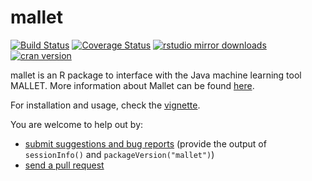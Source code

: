 mallet
======

[![Build Status](https://travis-ci.org/mimno/RMallet.svg?branch=master)](https://travis-ci.org/mimno/RMallet)
[![Coverage Status](https://coveralls.io/repos/mimno/RMallet/badge.svg)](https://coveralls.io/r/mimno/RMallet) [![rstudio mirror downloads](http://cranlogs.r-pkg.org/badges/grand-total/mallet)](https://github.com/metacran/cranlogs.app)
[![cran version](http://www.r-pkg.org/badges/version/mallet)](http://cran.rstudio.com/web/packages/mallet)

mallet is an R package to interface with the Java machine learning tool MALLET. More information about Mallet can be found [here](http://mallet.cs.umass.edu/).

For installation and usage, check the [vignette]().  

You are welcome to help out by:

  * [submit suggestions and bug reports](https://github.com/mimno/RMallet/issues) (provide the output of `sessionInfo()` and `packageVersion("mallet")`)
  * [send a pull request](https://github.com/mimno/RMallet/)



